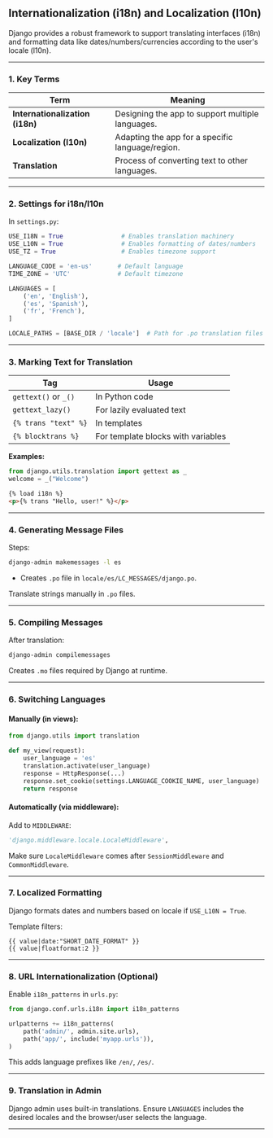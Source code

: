 ## **Internationalization (i18n) and Localization (l10n)**

Django provides a robust framework to support translating interfaces (i18n) and formatting data like dates/numbers/currencies according to the user's locale (l10n).

---

### **1. Key Terms**

| Term                            | Meaning                                          |
| ------------------------------- | ------------------------------------------------ |
| **Internationalization (i18n)** | Designing the app to support multiple languages. |
| **Localization (l10n)**         | Adapting the app for a specific language/region. |
| **Translation**                 | Process of converting text to other languages.   |

---

### **2. Settings for i18n/l10n**

In `settings.py`:

```python
USE_I18N = True                # Enables translation machinery
USE_L10N = True                # Enables formatting of dates/numbers
USE_TZ = True                  # Enables timezone support

LANGUAGE_CODE = 'en-us'       # Default language
TIME_ZONE = 'UTC'             # Default timezone

LANGUAGES = [
    ('en', 'English'),
    ('es', 'Spanish'),
    ('fr', 'French'),
]

LOCALE_PATHS = [BASE_DIR / 'locale']  # Path for .po translation files
```

---

### **3. Marking Text for Translation**

| Tag                  | Usage                              |
| -------------------- | ---------------------------------- |
| `gettext()` or `_()` | In Python code                     |
| `gettext_lazy()`     | For lazily evaluated text          |
| `{% trans "text" %}` | In templates                       |
| `{% blocktrans %}`   | For template blocks with variables |

**Examples:**

```python
from django.utils.translation import gettext as _
welcome = _("Welcome")
```

```html
{% load i18n %}
<p>{% trans "Hello, user!" %}</p>
```

---

### **4. Generating Message Files**

Steps:

```bash
django-admin makemessages -l es
```

* Creates `.po` file in `locale/es/LC_MESSAGES/django.po`.

Translate strings manually in `.po` files.

---

### **5. Compiling Messages**

After translation:

```bash
django-admin compilemessages
```

Creates `.mo` files required by Django at runtime.

---

### **6. Switching Languages**

#### Manually (in views):

```python
from django.utils import translation

def my_view(request):
    user_language = 'es'
    translation.activate(user_language)
    response = HttpResponse(...)
    response.set_cookie(settings.LANGUAGE_COOKIE_NAME, user_language)
    return response
```

#### Automatically (via middleware):

Add to `MIDDLEWARE`:

```python
'django.middleware.locale.LocaleMiddleware',
```

Make sure `LocaleMiddleware` comes after `SessionMiddleware` and `CommonMiddleware`.

---

### **7. Localized Formatting**

Django formats dates and numbers based on locale if `USE_L10N = True`.

Template filters:

```django
{{ value|date:"SHORT_DATE_FORMAT" }}
{{ value|floatformat:2 }}
```

---

### **8. URL Internationalization (Optional)**

Enable `i18n_patterns` in `urls.py`:

```python
from django.conf.urls.i18n import i18n_patterns

urlpatterns += i18n_patterns(
    path('admin/', admin.site.urls),
    path('app/', include('myapp.urls')),
)
```

This adds language prefixes like `/en/`, `/es/`.

---

### **9. Translation in Admin**

Django admin uses built-in translations. Ensure `LANGUAGES` includes the desired locales and the browser/user selects the language.

---
